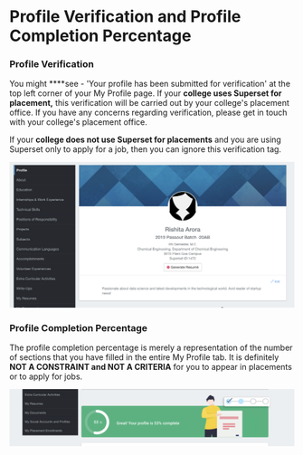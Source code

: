 # Profile Verification and Profile Completion Percentage

### Profile Verification

You might ****see - 'Your profile has been submitted for verification' at the top left corner of your My Profile page. If your **college uses Superset for placement,** this verification will be carried out by your college's placement office. If you have any concerns regarding verification, please get in touch with your college's placement office.

If your **college does not use Superset for placements** and you are using Superset only to apply for a job, then you can ignore this verification tag.

![](../../.gitbook/assets/image%20%28133%29.png)

### Profile Completion Percentage

The profile completion percentage is merely a representation of the number of sections that you have filled in the entire My Profile tab. It is definitely **NOT A CONSTRAINT and NOT A CRITERIA** for you to appear in placements or to apply for jobs. 

![](../../.gitbook/assets/image%20%28129%29.png)

